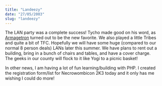 ```yaml
---
title: "Landeezy"
date: "27/05/2003"
slug: "landeezy"
---
```


The LAN party was a complete success! Tycho made good on his word, as [Armagetron](http://armagetron.sourceforge.net/) turned out to be the new favorite. We also played a little Tribes and quite a bit of TFC. Hopefully we will have some huge (compared to our normal 8 person deals) LANs later this summer. We have plans to rent out a building, bring in a bunch of chairs and tables, and have a cover charge. The geeks in our county will flock to it like Yogi to a picnic basket!

In other news, I am having a lot of fun learning/building with PHP. I created the registration form/list for Necrowombicon 2K3 today and it only has me wishing I could do more!